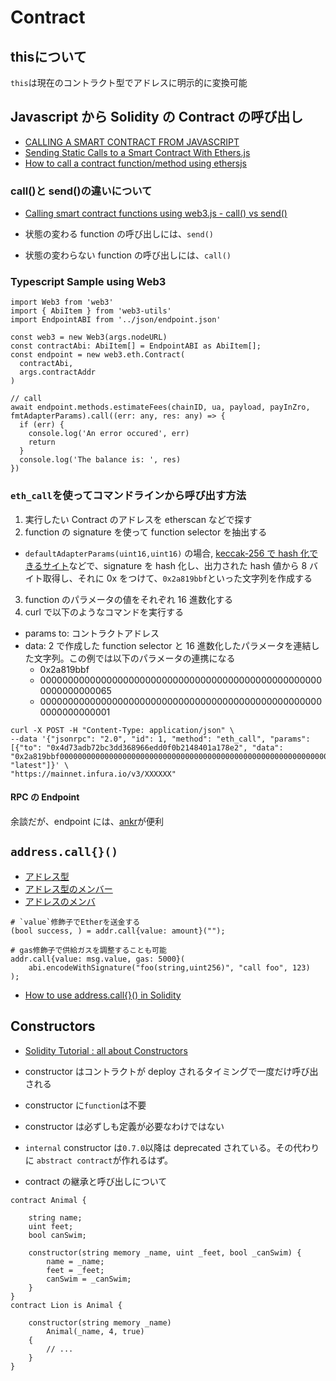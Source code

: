 # Contract

## thisについて
`this`は現在のコントラクト型でアドレスに明示的に変換可能

## Javascript から Solidity の Contract の呼び出し

- [CALLING A SMART CONTRACT FROM JAVASCRIPT](https://ethereum.org/en/developers/tutorials/calling-a-smart-contract-from-javascript/)
- [Sending Static Calls to a Smart Contract With Ethers.js](https://betterprogramming.pub/sending-static-calls-to-a-smart-contract-with-ethers-js-e2b4ceccc9ab)
- [How to call a contract function/method using ethersjs](https://ethereum.stackexchange.com/questions/120817/how-to-call-a-contract-function-method-using-ethersjs)

### call()と send()の違いについて

- [Calling smart contract functions using web3.js - call() vs send()](https://bitsofco.de/calling-smart-contract-functions-using-web3-js-call-vs-send/)

- 状態の変わる function の呼び出しには、`send()`
- 状態の変わらない function の呼び出しには、`call()`

### Typescript Sample using Web3

```
import Web3 from 'web3'
import { AbiItem } from 'web3-utils'
import EndpointABI from '../json/endpoint.json'

const web3 = new Web3(args.nodeURL)
const contractAbi: AbiItem[] = EndpointABI as AbiItem[];
const endpoint = new web3.eth.Contract(
  contractAbi,
  args.contractAddr
)

// call
await endpoint.methods.estimateFees(chainID, ua, payload, payInZro, fmtAdapterParams).call((err: any, res: any) => {
  if (err) {
    console.log('An error occured', err)
    return
  }
  console.log('The balance is: ', res)
})
```

### `eth_call`を使ってコマンドラインから呼び出す方法

1. 実行したい Contract のアドレスを etherscan などで探す
2. function の signature を使って function selector を抽出する

- `defaultAdapterParams(uint16,uint16)` の場合, [keccak-256 で hash 化できるサイト](https://emn178.github.io/online-tools/keccak_256.html)などで、signature を hash 化し、出力された hash 値から 8 バイト取得し、それに 0x をつけて、`0x2a819bbf`といった文字列を作成する

3. function のパラメータの値をそれぞれ 16 進数化する
4. curl で以下のようなコマンドを実行する

- params to: コントラクトアドレス
- data: 2 で作成した function selector と 16 進数化したパラメータを連結した文字列。この例では以下のパラメータの連携になる
  - 0x2a819bbf
  - 0000000000000000000000000000000000000000000000000000000000000065
  - 0000000000000000000000000000000000000000000000000000000000000001

```
curl -X POST -H "Content-Type: application/json" \
--data '{"jsonrpc": "2.0", "id": 1, "method": "eth_call", "params": [{"to": "0x4d73adb72bc3dd368966edd0f0b2148401a178e2", "data": "0x2a819bbf00000000000000000000000000000000000000000000000000000000000000650000000000000000000000000000000000000000000000000000000000000001"}, "latest"]}' \
"https://mainnet.infura.io/v3/XXXXXX"
```

#### RPC の Endpoint

余談だが、endpoint には、[ankr](https://www.ankr.com/rpc/)が便利

##  `address.call{}()`
- [アドレス型](./README.md#address型)
- [アドレス型のメンバー](https://solidity-ja.readthedocs.io/ja/latest/units-and-global-variables.html#address-related)
- [アドレスのメンバ](https://solidity-ja.readthedocs.io/ja/latest/types.html#members-of-addresses)
```
# `value`修飾子でEtherを送金する
(bool success, ) = addr.call{value: amount}("");

# gas修飾子で供給ガスを調整することも可能
addr.call{value: msg.value, gas: 5000}(
    abi.encodeWithSignature("foo(string,uint256)", "call foo", 123)
);
```


- [How to use address.call{}() in Solidity](https://ethereum.stackexchange.com/questions/96685/how-to-use-address-call-in-solidity)

## Constructors

- [Solidity Tutorial : all about Constructors](https://medium.com/coinmonks/solidity-tutorial-all-about-constructors-46a10610336)

- constructor はコントラクトが deploy されるタイミングで一度だけ呼び出される
- constructor に`function`は不要
- constructor は必ずしも定義が必要なわけではない
- `internal` constructor は`0.7.0`以降は deprecated されている。その代わりに `abstract contract`が作れるはず。
- contract の継承と呼び出しについて

```sol
contract Animal {

    string name;
    uint feet;
    bool canSwim;

    constructor(string memory _name, uint _feet, bool _canSwim) {
        name = _name;
        feet = _feet;
        canSwim = _canSwim;
    }
}
contract Lion is Animal {

    constructor(string memory _name)
        Animal(_name, 4, true)
    {
        // ...
    }
}
```
